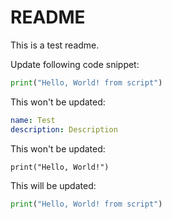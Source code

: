 # README

This is a test readme.

Update following code snippet:

```python:tests/data/example.py
print("Hello, World! from script")

```

This won't be updated:
```yaml
name: Test
description: Description
```

This won't be updated:
```
print("Hello, World!")
```

This will be updated:
```python:tests/data/example.py
print("Hello, World! from script")

```
